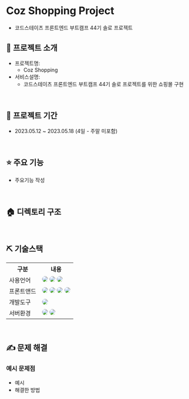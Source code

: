# Coz Shopping Project
- 코드스테이츠 프론트엔드 부트캠프 44기 솔로 프로젝트


## 👀 프로젝트 소개
* 프로젝트명:
  *  Coz Shopping
* 서비스설명:
  *  코드스테이츠 프론트엔드 부트캠프 44기 솔로 프로젝트를 위한 쇼핑몰 구현
<br>

## 📅 프로젝트 기간
- 2023.05.12 ~ 2023.05.18 (4일 - 주말 미포함)
<br>

## ⭐ 주요 기능

- 주요기능 작성

<br>

## 🏠 디렉토리 구조



<br>

## ⛏ 기술스택
<table>
    <tr>
        <th>구분</th>
        <th>내용</th>
    </tr>
    <tr>
        <td>사용언어</td>
        <td>
            <!-- <img src="https://img.shields.io/badge/Java-007396?style=for-the-badge&logo=java&logoColor=white" style="border-radius:15px"/> -->
            <!-- <img src="https://img.shields.io/badge/Python-3776AB?style=for-the-badge&logo=Python&logoColor=white" style="border-radius:15px"> -->
            <img src="https://img.shields.io/badge/JavaScript-F7DF1E?style=for-the-badge&logo=JavaScript&logoColor=white" style="border-radius:15px"/>
            <img src="https://img.shields.io/badge/HTML5-E34F26?style=for-the-badge&logo=HTML5&logoColor=white" style="border-radius:15px"/>
            <img src="https://img.shields.io/badge/CSS5-1572B6?style=for-the-badge&logo=CSS3&logoColor=white" style="border-radius:15px"/>
        </td>
    </tr>
        <tr>
        <td>프론트앤드</td>
        <td>
            <img src="https://img.shields.io/badge/React-61DAFB?style=for-the-badge&logo=React&logoColor=black" style="border-radius:15px">
            <img src="https://img.shields.io/badge/Css-1572B6?style=for-the-badge&logo=Css&logoColor=white" style="border-radius:15px">
            <img src="https://img.shields.io/badge/Redux-764ABC?style=for-the-badge&logo=Redux&logoColor=purple" style="border-radius:15px">
            <img src="https://img.shields.io/badge/Next.js-000000?style=for-the-badge&logo=Next.js&logoColor=white" style="border-radius:15px">
        </td>
    </tr>
    <tr>
        <td>개발도구</td>
        <td>
            <img src="https://img.shields.io/badge/VSCode-007ACC?style=for-the-badge&logo=VisualStudioCode&logoColor=white" style="border-radius:15px"/>
        </td>
    </tr>
    <tr>
        <td>서버환경</td>
        <td>
            <img src="https://img.shields.io/badge/Apache Tomcat-D22128?style=for-the-badge&logo=Apache Tomcat&logoColor=white" style="border-radius:15px"/>
            <img src="https://img.shields.io/badge/flask-000000?style=for-the-badge&logo=flask&logoColor=white" style="border-radius:15px"/>
        </td>
    </tr>
</table>


<br>

## ✍ 문제 해결

### 예시 문제점
- 예시
- 해결한 방법

